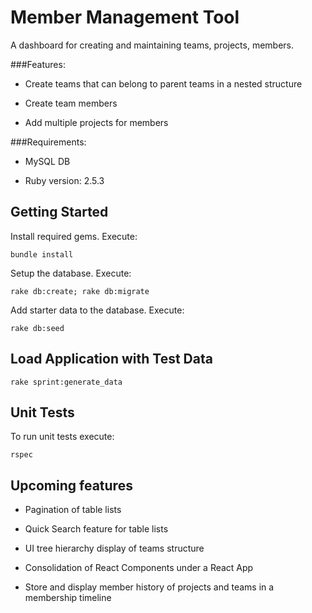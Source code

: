# Member Management Tool

A dashboard for creating and maintaining teams, projects, members.

###Features:

* Create teams that can belong to parent teams in a nested structure

* Create team members

* Add multiple projects for members

###Requirements:

* MySQL DB

* Ruby version: 2.5.3

## Getting Started

Install required gems. Execute:
```
bundle install
```
Setup the database. Execute:
```
rake db:create; rake db:migrate
```
Add starter data to the database. Execute:
```
rake db:seed
```

## Load Application with Test Data
```
rake sprint:generate_data
```

## Unit Tests

To run unit tests execute:
```
rspec
```

## Upcoming features

* Pagination of table lists

* Quick Search feature for table lists

* UI tree hierarchy display of teams structure

* Consolidation of React Components under a React App

* Store and display member history of projects and teams in a membership timeline

